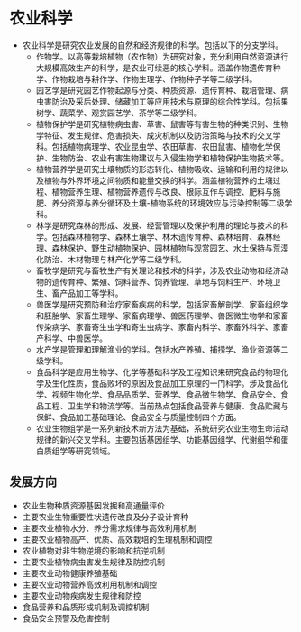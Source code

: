 # 农业科学

* 农业科学是研究农业发展的自然和经济规律的科学。包括以下的分支学科。
  * 作物学。以高等栽培植物（农作物）为研究对象，充分利用自然资源进行大规模高效生产的科学，是农业可续恶的核心学科。涵盖作物遗传育种学、作物栽培与耕作学、作物生理学、作物种子学等二级学科。
  * 园艺学是研究园艺作物起源与分类、种质资源、遗传育种、栽培管理、病虫害防治及采后处理、储藏加工等应用技术与原理的综合性学科。包括果树学、蔬菜学、观赏园艺学、茶学等二级学科。
  * 植物保护学是研究植物病虫害、草害、鼠害等有害生物的种类识别、生物学特征、发生规律、危害损失、成灾机制以及防治策略与技术的交叉学科。包括植物病理学、农业昆虫学、农田草害、农田鼠害、植物化学保护、生物防治、农业有害生物建议与入侵生物学和植物保护生物技术等。
  * 植物营养学是研究土壤物质的形态转化、植物吸收、运输和利用的规律以及植物与外界环境之间物质和能量交换的科学。涵盖植物营养的土壤过程、植物营养生理、植物营养遗传与改良、根际互作与调控、肥料与施肥、养分资源与养分循环及土壤-植物系统的环境效应与污染控制等二级学科。
  * 林学是研究森林的形成、发展、经营管理以及保护利用的理论与技术的科学。包括森林植物学、森林土壤学、林木遗传育种、森林培育、森林经理、森林保护、野生动植物保护、园林植物与观赏园艺、水土保持与荒漠化防治、木材物理与林产化学等二级学科。
  * 畜牧学是研究与畜牧生产有关理论和技术的科学，涉及农业动物和经济动物的遗传育种、繁殖、饲料营养、饲养管理、草地与饲料生产、环境卫生、畜产品加工等学科。
  * 兽医学是研究预防和治疗家畜疾病的科学，包括家畜解剖学、家畜组织学和胚胎学、家畜生理学、家畜病理学、兽医药理学、兽医微生物学和家畜传染病学、家畜寄生虫学和寄生虫病学、家畜内科学、家畜外科学、家畜产科学、中兽医学。
  * 水产学是管理和理解渔业的学科。包括水产养殖、捕捞学、渔业资源等二级学科。
  * 食品科学是应用生物学、化学等基础科学及工程知识来研究食品的物理化学及生化性质，食品败坏的原因及食品加工原理的一门科学。涉及食品化学、视频生物化学、食品品质学、营养学、食品微生物学、食品安全、食品工程、卫生学和物流学等。当前热点包括食品营养与健康、食品贮藏与保鲜、食品加工基础理论、食品安全与质量控制四个方面。
  * 农业生物组学是一系列新技术新方法为基础，系统研究农业生物生命活动规律的新兴交叉学科。主要包括基因组学、功能基因组学、代谢组学和蛋白质组学等研究领域。
  
## 发展方向

* 农业生物种质资源基因发掘和高通量评价
* 主要农业生物重要性状遗传改良及分子设计育种
* 主要农业植物水分、养分需求规律与高效利用机制
* 主要农业植物高产、优质、高效栽培的生理机制和调控
* 农业植物对非生物逆境的影响和抗逆机制
* 主要农业植物病虫害发生规律及防控机制
* 主要农业动物健康养殖基础
* 主要农业动物营养高效利用机制和调控
* 主要农业动物疾病发生规律和防控
* 食品营养和品质形成机制及调控机制
* 食品安全预警及危害控制
  